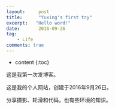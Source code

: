```yaml
---
layout:     post
title:      "Yuxing's first try"
excerpt:   "Hello word!"
date:       2016-09-26
tag:
    - Life
comments: true
---
```

* content
{:toc}

这是我第一次发博客。

这是我的个人网站，创建于2016年9月26日。

分享摄影、轮滑和代码。也有些环境的知识。
